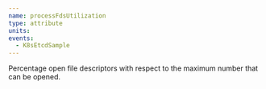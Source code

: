 ```yaml
---
name: processFdsUtilization
type: attribute
units: 
events:
  - K8sEtcdSample
---
```


Percentage open file descriptors with respect to the maximum number that can be opened.